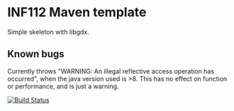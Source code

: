 # INF112 Maven template 
Simple skeleton with libgdx. 


## Known bugs
Currently throws "WARNING: An illegal reflective access operation has occurred", 
when the java version used is >8. This has no effect on function or performance, and is just a warning.

[![Build Status](https://travis-ci.com/EricMoerthUiB/libgdxTutorial.svg?branch=master)](https://travis-ci.com/EricMoerthUiB/libgdxTutorial)
